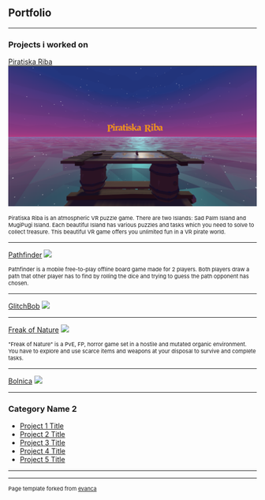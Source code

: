 ## Portfolio

---

### Projects i worked on 

[Piratiska Riba](https://krugisa.itch.io/piratiska-riba)
<img src="images/U3roC2.png"/>

<p style="font-size:11px"> Piratiska Riba is an atmospheric VR puzzle game. There are two Islands: Sad Palm Island and MugiPugi Island. Each beautiful Island has various puzzles and tasks which you need to solve to collect treasure. This beautiful VR game offers you unlimited fun in a VR pirate world.</p>

---

[Pathfinder](http://example.com/)
<img src="images/dummy_thumbnail.jpg?raw=true"/>

<p style="font-size:11px"> Pathfinder is a mobile free-to-play offline board game made for 2 players. Both players draw a path that other player has to find by rolling the dice and trying to guess the path opponent has chosen.</p>

---
[GlitchBob](http://example.com/)
<img src="images/dummy_thumbnail.jpg?raw=true"/>



---
[Freak of Nature](http://example.com/)
<img src="images/freakofnature.jpg"/>

<p style="font-size:11px"> "Freak of Nature" is a PvE, FP, horror game set in a hostile and mutated organic environment. You have to explore and use scarce items and weapons at your disposal to survive and complete tasks.</p>

---
[Bolnica](http://example.com/)
<img src="images/dummy_thumbnail.jpg?raw=true"/>

---
### Category Name 2

- [Project 1 Title](http://example.com/)
- [Project 2 Title](http://example.com/)
- [Project 3 Title](http://example.com/)
- [Project 4 Title](http://example.com/)
- [Project 5 Title](http://example.com/)

---




---
<p style="font-size:11px">Page template forked from <a href="https://github.com/evanca/quick-portfolio">evanca</a></p>
<!-- Remove above link if you don't want to attibute -->
